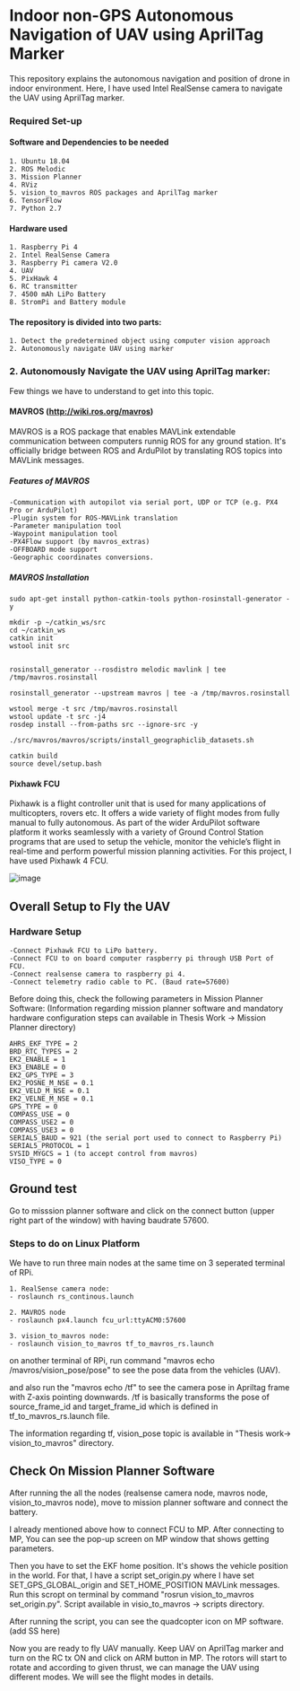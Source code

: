 
# Indoor non-GPS Autonomous Navigation of UAV using AprilTag Marker 

This repository explains the autonomous navigation and position of drone in indoor environment. Here, I have used Intel RealSense camera to navigate the UAV using AprilTag marker. 

### Required Set-up

#### Software and Dependencies to be needed

    1. Ubuntu 18.04
    2. ROS Melodic
    3. Mission Planner
    4. RViz
    5. vision_to_mavros ROS packages and AprilTag marker
    6. TensorFlow 
    7. Python 2.7
    
    
#### Hardware used

    1. Raspberry Pi 4
    2. Intel RealSense Camera
    3. Raspberry Pi camera V2.0
    4. UAV
    5. PixHawk 4
    6. RC transmitter
    7. 4500 mAh LiPo Battery
    8. StromPi and Battery module
    

#### The repository is divided into two parts:
    1. Detect the predetermined object using computer vision approach
    2. Autonomously navigate UAV using marker
    

### 2. Autonomously Navigate the UAV using AprilTag marker:

Few things we have to understand to get into this topic.

#### MAVROS  (http://wiki.ros.org/mavros)
MAVROS is a ROS package that enables MAVLink extendable communication between computers runnig ROS for any ground station. It's officially bridge between ROS and ArduPilot by translating ROS topics into MAVLink messages.

##### Features of MAVROS

    -Communication with autopilot via serial port, UDP or TCP (e.g. PX4 Pro or ArduPilot)
    -Plugin system for ROS-MAVLink translation
    -Parameter manipulation tool
    -Waypoint manipulation tool
    -PX4Flow support (by mavros_extras)
    -OFFBOARD mode support
    -Geographic coordinates conversions.

##### MAVROS Installation

    sudo apt-get install python-catkin-tools python-rosinstall-generator -y
     
    mkdir -p ~/catkin_ws/src
    cd ~/catkin_ws
    catkin init
    wstool init src


    rosinstall_generator --rosdistro melodic mavlink | tee /tmp/mavros.rosinstall

    rosinstall_generator --upstream mavros | tee -a /tmp/mavros.rosinstall

    wstool merge -t src /tmp/mavros.rosinstall
    wstool update -t src -j4
    rosdep install --from-paths src --ignore-src -y

    ./src/mavros/mavros/scripts/install_geographiclib_datasets.sh
    
    catkin build
    source devel/setup.bash
    
#### Pixhawk FCU
Pixhawk is a flight controller unit that is used for many applications of multicopters, rovers etc.  It offers a wide variety of flight modes from fully manual to fully autonomous. As part of the wider ArduPilot software platform it works seamlessly with a variety of Ground Control Station programs that are used to setup the vehicle, monitor the vehicle’s flight in real-time and perform powerful mission planning activities.
For this project, I have used Pixhawk 4 FCU.

![image](https://user-images.githubusercontent.com/67440191/120722181-a1fe3d00-c4cf-11eb-9db3-75c651216857.png)



## Overall Setup to Fly the UAV

### Hardware Setup
    -Connect Pixhawk FCU to LiPo battery. 
    -Connect FCU to on board computer raspberry pi through USB Port of FCU. 
    -Connect realsense camera to raspberry pi 4.
    -Connect telemetry radio cable to PC. (Baud rate=57600)
    
    
Before doing this, check the following parameters in Mission Planner Software: (Information regarding mission planner software and mandatory hardware configuration steps can available in Thesis Work -> Mission Planner directory)
 
    AHRS_EKF_TYPE = 2
    BRD_RTC_TYPES = 2
    EK2_ENABLE = 1
    EK3_ENABLE = 0
    EK2_GPS_TYPE = 3
    EK2_POSNE_M_NSE = 0.1
    EK2_VELD_M_NSE = 0.1
    EK2_VELNE_M_NSE = 0.1
    GPS_TYPE = 0
    COMPASS_USE = 0
    COMPASS_USE2 = 0
    COMPASS_USE3 = 0
    SERIAL5_BAUD = 921 (the serial port used to connect to Raspberry Pi)
    SERIAL5_PROTOCOL = 1
    SYSID_MYGCS = 1 (to accept control from mavros)
    VISO_TYPE = 0


## Ground test

Go to misssion planner software and click on the connect button (upper right part of the window) with having baudrate 57600.

### Steps to do on Linux Platform

We have to run three main nodes at the same time on 3 seperated terminal of RPi.

    1. RealSense camera node:
    - roslaunch rs_continous.launch
    
    2. MAVROS node
    - roslaunch px4.launch fcu_url:ttyACM0:57600
    
    3. vision_to_mavros node:
    - roslaunch vision_to_mavros tf_to_mavros_rs.launch

on another terminal of RPi, run command "mavros echo /mavros/vision_pose/pose" to see the pose data from the vehicles (UAV).

and also run the "mavros echo /tf" to see the camera pose in Apriltag frame with Z-axis pointing downwards. /tf is basically transforms the pose of source_frame_id and target_frame_id which is defined in tf_to_mavros_rs.launch file.  

The information regarding tf, vision_pose topic is available in "Thesis work-> vision_to_mavros" directory.


## Check On Mission Planner Software

After running the all the nodes (realsense camera node, mavros node, vision_to_mavros node), move to mission planner software and connect the battery. 

I already mentioned above how to connect FCU to MP. After connecting to MP, You can see the pop-up screen on MP window that shows getting parameters. 

Then you have to set the EKF home position. It's shows the vehicle position in the world. For that, I have a script set_origin.py where I have set SET_GPS_GLOBAL_origin and SET_HOME_POSITION MAVLink messages. Run this scropt on terminal by command "rosrun vision_to_mavros set_origin.py". Script available in visio_to_mavros -> scripts directory. 

After running the script, you can see the quadcopter icon on MP software. (add SS here)

Now you are ready to fly UAV manually. Keep UAV on AprilTag marker and turn on the RC tx ON and click on ARM button in MP. The rotors will start to rotate and according to given thrust, we can manage the UAV using different modes. We will see the flight modes in details.
